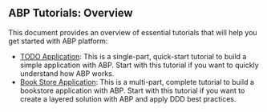 ## ABP Tutorials: Overview

This document provides an overview of essential tutorials that will help you get started with ABP platform:

* [TODO Application](todo/index.md): This is a single-part, quick-start tutorial to build a simple application with ABP. Start with this tutorial if you want to quickly understand how ABP works.
* [Book Store Application](book-store/overview.md): This is a multi-part, complete tutorial to build a bookstore application with ABP. Start with this tutorial if you want to create a layered solution with ABP and apply DDD best practices.